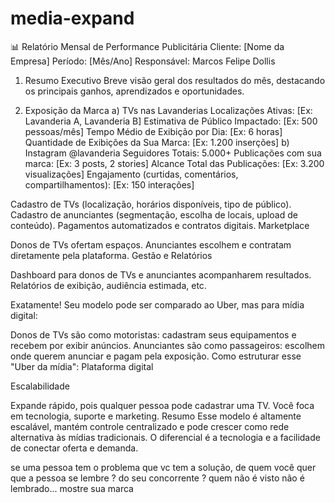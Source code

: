 # media-expand

📊 Relatório Mensal de Performance Publicitária
Cliente: [Nome da Empresa]
Período: [Mês/Ano]
Responsável: Marcos Felipe Dollis

1. Resumo Executivo
Breve visão geral dos resultados do mês, destacando os principais ganhos, aprendizados e oportunidades.

2. Exposição da Marca
a) TVs nas Lavanderias
Localizações Ativas: [Ex: Lavanderia A, Lavanderia B]
Estimativa de Público Impactado: [Ex: 500 pessoas/mês]
Tempo Médio de Exibição por Dia: [Ex: 6 horas]
Quantidade de Exibições da Sua Marca: [Ex: 1.200 inserções]
b) Instagram @lavanderia
Seguidores Totais: 5.000+
Publicações com sua marca: [Ex: 3 posts, 2 stories]
Alcance Total das Publicações: [Ex: 3.200 visualizações]
Engajamento (curtidas, comentários, compartilhamentos): [Ex: 150 interações]

Cadastro de TVs (localização, horários disponíveis, tipo de público).
Cadastro de anunciantes (segmentação, escolha de locais, upload de conteúdo).
Pagamentos automatizados e contratos digitais.
Marketplace

Donos de TVs ofertam espaços.
Anunciantes escolhem e contratam diretamente pela plataforma.
Gestão e Relatórios

Dashboard para donos de TVs e anunciantes acompanharem resultados.
Relatórios de exibição, audiência estimada, etc.


Exatamente! Seu modelo pode ser comparado ao Uber, mas para mídia digital:

Donos de TVs são como motoristas: cadastram seus equipamentos e recebem por exibir anúncios.
Anunciantes são como passageiros: escolhem onde querem anunciar e pagam pela exposição.
Como estruturar esse "Uber da mídia":
Plataforma digital

Escalabilidade

Expande rápido, pois qualquer pessoa pode cadastrar uma TV.
Você foca em tecnologia, suporte e marketing.
Resumo
Esse modelo é altamente escalável, mantém controle centralizado e pode crescer como rede alternativa às mídias tradicionais. O diferencial é a tecnologia e a facilidade de conectar oferta e demanda.

se uma pessoa tem o problema que vc tem a solução, de quem você quer que a pessoa se lembre ? do seu concorrente ? quem não é visto não é lembrado... mostre sua marca 

